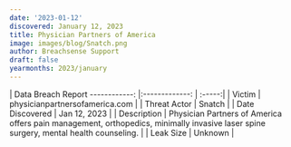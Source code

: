 ```yaml
---
date: '2023-01-12'
discovered: January 12, 2023
title: Physician Partners of America
image: images/blog/Snatch.png
author: Breachsense Support
draft: false
yearmonths: 2023/january
---
```



| Data Breach Report
------------:     |:-------------:    | :-----:|
| Victim      | physicianpartnersofamerica.com      | 
| Threat Actor      | Snatch      | 
| Date Discovered      | Jan 12, 2023      | 
| Description      | Physician Partners of America offers pain management, orthopedics, minimally invasive laser spine surgery, mental health counseling.      | 
| Leak Size      | Unknown      | 

